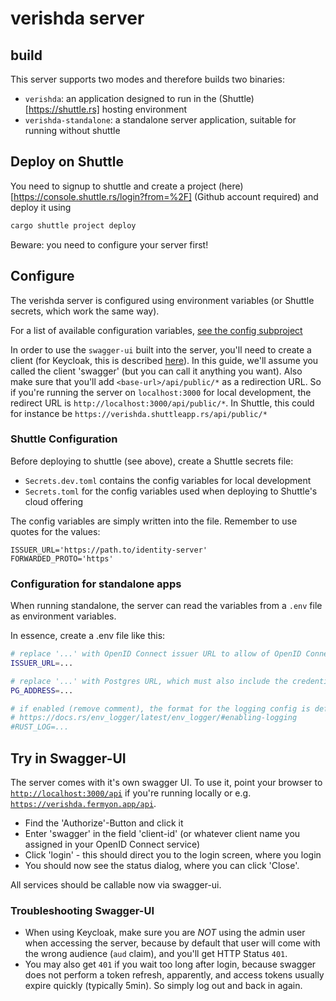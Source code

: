 # verishda server

## build

This server supports two modes and therefore builds two binaries:
* `verishda`: an application designed to run in the (Shuttle)[https://shuttle.rs]  hosting environment
* `verishda-standalone`: a standalone server application, suitable for running without shuttle



## Deploy on Shuttle

You need to signup to shuttle and create a project (here)[https://console.shuttle.rs/login?from=%2F] (Github account required) and deploy it using
```bash
cargo shuttle project deploy
```

Beware: you need to configure your server first!

## Configure

The verishda server is configured using environment variables (or Shuttle secrets, which work the same way).

For a list of available configuration variables, [see the config subproject](../verishda-config/README)

In order to use the `swagger-ui` built into the server, you'll need to create a client (for Keycloak, this is described [here](https://www.keycloak.org/docs/latest/server_admin/index.html#_oidc_clients)). In this guide, we'll assume you called the client 'swagger' (but you can call it anything you want). Also make sure that you'll add `<base-url>/api/public/*` as a redirection URL. So if you're running the server on `localhost:3000` for local development, the redirect URL is `http://localhost:3000/api/public/*`.
In Shuttle, this could for instance be `https://verishda.shuttleapp.rs/api/public/*`

### Shuttle Configuration
Before deploying to shuttle (see above), create a Shuttle secrets file:
* `Secrets.dev.toml` contains the config variables for local development
* `Secrets.toml` for the config variables used when deploying to Shuttle's cloud offering

The config variables are simply written into the file. Remember to use quotes for the values:
```
ISSUER_URL='https://path.to/identity-server'
FORWARDED_PROTO='https'
```

### Configuration for standalone apps
When running standalone, the server can read the variables from a `.env` file as environment variables. 

In essence, create a .env file like this:
```sh
# replace '...' with OpenID Connect issuer URL to allow of OpenID Connect Discovery
ISSUER_URL=...

# replace '...' with Postgres URL, which must also include the credentials
PG_ADDRESS=...

# if enabled (remove comment), the format for the logging config is defined here:
# https://docs.rs/env_logger/latest/env_logger/#enabling-logging
#RUST_LOG=...
```

## Try in Swagger-UI

The server comes with it's own swagger UI. To use it, point your browser to [`http://localhost:3000/api`](http://localhost:3000/api) if you're running locally or e.g. [`https://verishda.fermyon.app/api`](https://verishda.fermyon.app/api). 

* Find the 'Authorize'-Button and click it
* Enter 'swagger' in the field 'client-id' (or whatever client name you assigned in your OpenID Connect service)
* Click 'login' - this should direct you to the login screen, where you login
* You should now see the status dialog, where you can click 'Close'.

All services should be callable now via swagger-ui.

### Troubleshooting Swagger-UI

* When using Keycloak, make sure you are *NOT* using the admin user when accessing the server, because by default that user will come with the wrong audience (`aud` claim), and you'll get HTTP Status `401`.
* You may also get `401` if you wait too long after login, because swagger does not perform a token refresh, apparently, and access tokens usually expire quickly (typically 5min). So simply log out and back in again.

